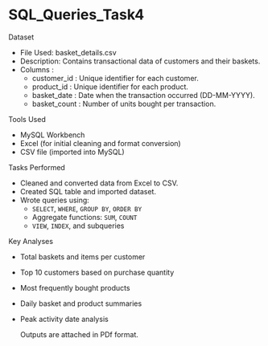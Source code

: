 # SQL_Queries_Task4
Dataset
- File Used: basket_details.csv
- Description: Contains transactional data of customers and their baskets.
- Columns :
  - customer_id : Unique identifier for each customer.
  - product_id : Unique identifier for each product.
  - basket_date : Date when the transaction occurred (DD-MM-YYYY).
  - basket_count : Number of units bought per transaction.

 Tools Used
- MySQL Workbench
- Excel (for initial cleaning and format conversion)
- CSV file (imported into MySQL)

Tasks Performed
- Cleaned and converted data from Excel to CSV.
- Created SQL table and imported dataset.
- Wrote queries using:
  - `SELECT`, `WHERE`, `GROUP BY`, `ORDER BY`
  - Aggregate functions: `SUM`, `COUNT`
  - `VIEW`, `INDEX`, and subqueries

 Key Analyses
- Total baskets and items per customer
- Top 10 customers based on purchase quantity
- Most frequently bought products
- Daily basket and product summaries
- Peak activity date analysis

  Outputs are attached in PDf format.
